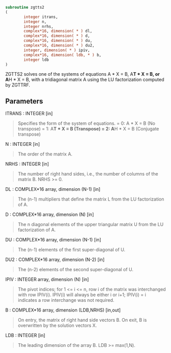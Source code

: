 ```fortran
subroutine zgtts2
(
        integer itrans,
        integer n,
        integer nrhs,
        complex*16, dimension( * ) dl,
        complex*16, dimension( * ) d,
        complex*16, dimension( * ) du,
        complex*16, dimension( * ) du2,
        integer, dimension( * ) ipiv,
        complex*16, dimension( ldb, * ) b,
        integer ldb
)
```

ZGTTS2 solves one of the systems of equations
A * X = B,  A**T * X = B,  or  A**H * X = B,
with a tridiagonal matrix A using the LU factorization computed
by ZGTTRF.

## Parameters
ITRANS : INTEGER [in]
> Specifies the form of the system of equations.
> = 0:  A * X = B     (No transpose)
> = 1:  A**T * X = B  (Transpose)
> = 2:  A**H * X = B  (Conjugate transpose)

N : INTEGER [in]
> The order of the matrix A.

NRHS : INTEGER [in]
> The number of right hand sides, i.e., the number of columns
> of the matrix B.  NRHS >= 0.

DL : COMPLEX*16 array, dimension (N-1) [in]
> The (n-1) multipliers that define the matrix L from the
> LU factorization of A.

D : COMPLEX*16 array, dimension (N) [in]
> The n diagonal elements of the upper triangular matrix U from
> the LU factorization of A.

DU : COMPLEX*16 array, dimension (N-1) [in]
> The (n-1) elements of the first super-diagonal of U.

DU2 : COMPLEX*16 array, dimension (N-2) [in]
> The (n-2) elements of the second super-diagonal of U.

IPIV : INTEGER array, dimension (N) [in]
> The pivot indices; for 1 <= i <= n, row i of the matrix was
> interchanged with row IPIV(i).  IPIV(i) will always be either
> i or i+1; IPIV(i) = i indicates a row interchange was not
> required.

B : COMPLEX*16 array, dimension (LDB,NRHS) [in,out]
> On entry, the matrix of right hand side vectors B.
> On exit, B is overwritten by the solution vectors X.

LDB : INTEGER [in]
> The leading dimension of the array B.  LDB >= max(1,N).
